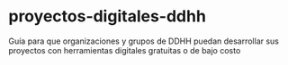 # proyectos-digitales-ddhh
Guía para que organizaciones y grupos de DDHH puedan desarrollar sus proyectos con herramientas digitales gratuitas o de bajo costo

